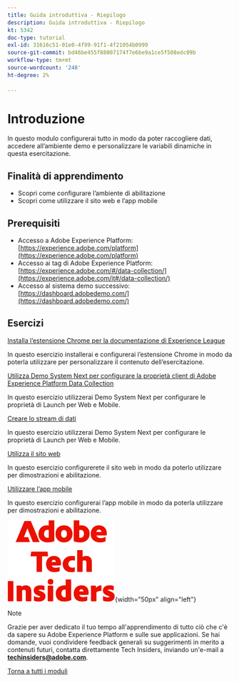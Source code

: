 ```yaml
---
title: Guida introduttiva - Riepilogo
description: Guida introduttiva - Riepilogo
kt: 5342
doc-type: tutorial
exl-id: 31616c51-01e0-4f99-91f1-4f21054b0999
source-git-commit: bd46be455f88007174f7e6be9a1ce5f508edc09b
workflow-type: tm+mt
source-wordcount: '248'
ht-degree: 2%

---
```


# Introduzione

In questo modulo configurerai tutto in modo da poter raccogliere dati, accedere all’ambiente demo e personalizzare le variabili dinamiche in questa esercitazione.

## Finalità di apprendimento

- Scopri come configurare l’ambiente di abilitazione
- Scopri come utilizzare il sito web e l’app mobile

## Prerequisiti

- Accesso a Adobe Experience Platform: [https://experience.adobe.com/platform](https://experience.adobe.com/platform)
- Accesso ai tag di Adobe Experience Platform: [https://experience.adobe.com/#/data-collection/](https://experience.adobe.com/it#/data-collection/)
- Accesso al sistema demo successivo: [https://dashboard.adobedemo.com/](https://dashboard.adobedemo.com/)

## Esercizi

[Installa l’estensione Chrome per la documentazione di Experience League](./ex1.md)

In questo esercizio installerai e configurerai l’estensione Chrome in modo da poterla utilizzare per personalizzare il contenuto dell’esercitazione.

[Utilizza Demo System Next per configurare la proprietà client di Adobe Experience Platform Data Collection](./ex2.md)

In questo esercizio utilizzerai Demo System Next per configurare le proprietà di Launch per Web e Mobile.

[Creare lo stream di dati](./ex3.md)

In questo esercizio utilizzerai Demo System Next per configurare le proprietà di Launch per Web e Mobile.

[Utilizza il sito web](./ex4.md)

In questo esercizio configurerete il sito web in modo da poterlo utilizzare per dimostrazioni e abilitazione.

[Utilizzare l’app mobile](./ex5.md)

In questo esercizio configurerai l’app mobile in modo da poterla utilizzare per dimostrazioni e abilitazione.

![Informazioni tecniche](./../../../assets/images/techinsiders.png){width="50px" align="left"}

>[!NOTE]
>
>Grazie per aver dedicato il tuo tempo all&#39;apprendimento di tutto ciò che c&#39;è da sapere su Adobe Experience Platform e sulle sue applicazioni. Se hai domande, vuoi condividere feedback generali su suggerimenti in merito a contenuti futuri, contatta direttamente Tech Insiders, inviando un&#39;e-mail a **techinsiders@adobe.com**.

[Torna a tutti i moduli](../../../overview.md)
